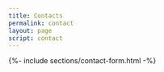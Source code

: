 ```yaml
---
title: Contacts
permalink: contact
layout: page
script: contact
---
```


<main class="flex flex-1 gap-4 justify-center items-center text-white">
  {%- include sections/contact-form.html -%}
</main>
